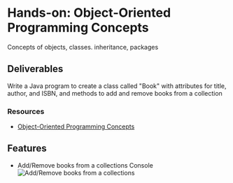 # Hands-on: Object-Oriented Programming Concepts

Concepts of objects, classes. inheritance, packages

## Deliverables

Write a Java program to create a class called "Book" with attributes for title, author, and ISBN, and methods to add and remove books from a collection

### Resources

- [Object-Oriented Programming Concepts](https://docs.oracle.com/javase/tutorial/java/concepts/index.html)

## Features

- Add/Remove books from a collections Console  
  ![Add/Remove books from a collections](screenshot/Book.png)
